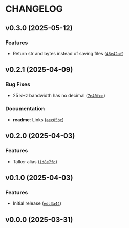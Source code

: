 # CHANGELOG


## v0.3.0 (2025-05-12)

### Features

- Return str and bytes instead of saving files
  ([`46e42af`](https://github.com/MicaelJarniac/opengd77/commit/46e42afbac486642d9fdef3ef812a252dfea8aef))


## v0.2.1 (2025-04-09)

### Bug Fixes

- 25 kHz bandwidth has no decimal
  ([`7e40fcd`](https://github.com/MicaelJarniac/opengd77/commit/7e40fcd7b93a877cd9890e8f1ccee2443c37f99e))

### Documentation

- **readme**: Links
  ([`aec05bc`](https://github.com/MicaelJarniac/opengd77/commit/aec05bcce9d81ea87d8e4f41fcb7d08bedbbd243))


## v0.2.0 (2025-04-03)

### Features

- Talker alias
  ([`1d8e7fd`](https://github.com/MicaelJarniac/opengd77/commit/1d8e7fd17c211a91226c0f310dd9ddf6cf5715bd))


## v0.1.0 (2025-04-03)

### Features

- Initial release
  ([`edc3a44`](https://github.com/MicaelJarniac/opengd77/commit/edc3a44989932ec59ca39fc51cdeb6beac802d59))


## v0.0.0 (2025-03-31)
